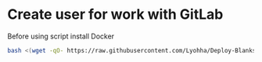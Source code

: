# Create user for work with GitLab

Before using script install Docker

```bash
bash <(wget -qO- https://raw.githubusercontent.com/Lyohha/Deploy-Blanks/refs/heads/main/user/init.sh)
```
